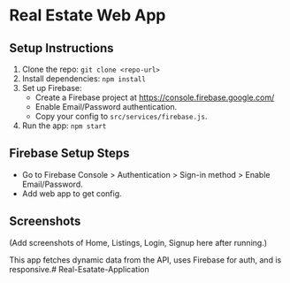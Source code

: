 # Real Estate Web App

## Setup Instructions
1. Clone the repo: `git clone <repo-url>`
2. Install dependencies: `npm install`
3. Set up Firebase:
   - Create a Firebase project at https://console.firebase.google.com/
   - Enable Email/Password authentication.
   - Copy your config to `src/services/firebase.js`.
4. Run the app: `npm start`

## Firebase Setup Steps
- Go to Firebase Console > Authentication > Sign-in method > Enable Email/Password.
- Add web app to get config.

## Screenshots
(Add screenshots of Home, Listings, Login, Signup here after running.)

This app fetches dynamic data from the API, uses Firebase for auth, and is responsive.# Real-Esatate-Application

